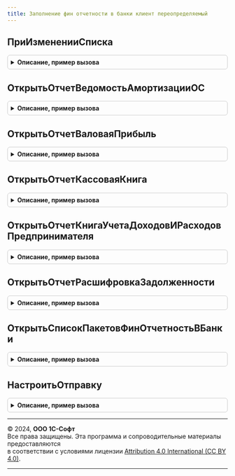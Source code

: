 ```yaml
---
title: Заполнение фин отчетности в банки клиент переопределяемый
---
```



## ПриИзмененииСписка
<details style="margin: 1em 0; padding: 0.5em; border: 1px solid #ccc; border-radius: 6px;">

<summary style="font-weight: bold; cursor: pointer;">Описание, пример вызова</summary>

```bsl

// Отрабатывает изменение в форме списка.
// При использовании отдельного интерфейсного решения по работе с помеченными на удаление объектами.
//
// Параметры:
//   Форма       - ФормаКлиентскогоПриложения - форма, в которой производится настройка.
//   Элемент     - ТаблицаФормы - настраиваемая таблица.
//
Процедура ПриИзмененииСписка(Форма, Элемент) Экспорт
```

Пример вызова
```bsl
ЗаполнениеФинОтчетностиВБанкиКлиентПереопределяемый.ПриИзмененииСписка(Форма, Элемент) 
```
</details>

## ОткрытьОтчетВедомостьАмортизацииОС
<details style="margin: 1em 0; padding: 0.5em; border: 1px solid #ccc; border-radius: 6px;">

<summary style="font-weight: bold; cursor: pointer;">Описание, пример вызова</summary>

```bsl

// Открывает форму отчета-ведомости по ОС.
//
// Параметры:
//  ПараметрыОтчета - Структура - см. ЗаполнениеФинОтчетностиВБанки.ПараметрыОтчетаВедомостьАмортизацииОС()
//  ФормаВладелец - ФормаУправляемогоПриложения - форма документа ФинОтчетВБанк.
//
Процедура ОткрытьОтчетВедомостьАмортизацииОС(ПараметрыОтчета, ФормаВладелец) Экспорт
```

Пример вызова
```bsl
ЗаполнениеФинОтчетностиВБанкиКлиентПереопределяемый.ОткрытьОтчетВедомостьАмортизацииОС(ПараметрыОтчета, ФормаВладелец) 
```
</details>

## ОткрытьОтчетВаловаяПрибыль
<details style="margin: 1em 0; padding: 0.5em; border: 1px solid #ccc; border-radius: 6px;">

<summary style="font-weight: bold; cursor: pointer;">Описание, пример вызова</summary>

```bsl

// Открывает форму отчета по валовой прибыли.
//
// Параметры:
//  ПараметрыОтчета - Структура - см. ЗаполнениеФинОтчетностиВБанки.ПараметрыОтчетаВаловаяПрибыль()
//  ФормаВладелец - ФормаУправляемогоПриложения - форма документа ФинОтчетВБанк.
//
Процедура ОткрытьОтчетВаловаяПрибыль(ПараметрыОтчета, ФормаВладелец) Экспорт
```

Пример вызова
```bsl
ЗаполнениеФинОтчетностиВБанкиКлиентПереопределяемый.ОткрытьОтчетВаловаяПрибыль(ПараметрыОтчета, ФормаВладелец) 
```
</details>

## ОткрытьОтчетКассоваяКнига
<details style="margin: 1em 0; padding: 0.5em; border: 1px solid #ccc; border-radius: 6px;">

<summary style="font-weight: bold; cursor: pointer;">Описание, пример вызова</summary>

```bsl

// Формирует печатную форму "Кассовая книга".
//
// Параметры:
//  ПараметрыОтчета - Структура - см. ЗаполнениеФинОтчетностиВБанки.ПараметрыОтчетаКассоваяКнига()
//  ФормаВладелец - ФормаУправляемогоПриложения - форма документа ФинОтчетВБанк.
//
Процедура ОткрытьОтчетКассоваяКнига(ПараметрыОтчета, ФормаВладелец) Экспорт
```

Пример вызова
```bsl
ЗаполнениеФинОтчетностиВБанкиКлиентПереопределяемый.ОткрытьОтчетКассоваяКнига(ПараметрыОтчета, ФормаВладелец) 
```
</details>

## ОткрытьОтчетКнигаУчетаДоходовИРасходовПредпринимателя
<details style="margin: 1em 0; padding: 0.5em; border: 1px solid #ccc; border-radius: 6px;">

<summary style="font-weight: bold; cursor: pointer;">Описание, пример вызова</summary>

```bsl

// Открывает форму отчета Книга доходов и расходов предпринимателя.
//
// Параметры:
//  ПараметрыОтчета - Структура - см. ЗаполнениеФинОтчетностиВБанки.ПараметрыОтчетаКнигаУчетаДоходовИРасходовПредпринимателя()
//  ФормаВладелец - ФормаУправляемогоПриложения - форма документа ФинОтчетВБанк.
//
Процедура ОткрытьОтчетКнигаУчетаДоходовИРасходовПредпринимателя(ПараметрыОтчета, ФормаВладелец) Экспорт
```

Пример вызова
```bsl
ЗаполнениеФинОтчетностиВБанкиКлиентПереопределяемый.ОткрытьОтчетКнигаУчетаДоходовИРасходовПредпринимателя(ПараметрыОтчета, ФормаВладелец) 
```
</details>

## ОткрытьОтчетРасшифровкаЗадолженности
<details style="margin: 1em 0; padding: 0.5em; border: 1px solid #ccc; border-radius: 6px;">

<summary style="font-weight: bold; cursor: pointer;">Описание, пример вызова</summary>

```bsl

// Открывает форму отчета Расшифровка задолженности.
//
// Параметры:
//  ПараметрыОтчета - Структура - см. ЗаполнениеФинОтчетностиВБанки.ПараметрыОтчетаРасшифровкаЗадолженности()
//  ФормаВладелец - ФормаУправляемогоПриложения - форма документа ФинОтчетВБанк.
//
Процедура ОткрытьОтчетРасшифровкаЗадолженности(ПараметрыОтчета, ФормаВладелец) Экспорт
```

Пример вызова
```bsl
ЗаполнениеФинОтчетностиВБанкиКлиентПереопределяемый.ОткрытьОтчетРасшифровкаЗадолженности(ПараметрыОтчета, ФормаВладелец) 
```
</details>

## ОткрытьСписокПакетовФинОтчетностьВБанки
<details style="margin: 1em 0; padding: 0.5em; border: 1px solid #ccc; border-radius: 6px;">

<summary style="font-weight: bold; cursor: pointer;">Описание, пример вызова</summary>

```bsl

// Открывает форму списка пакетов фин.отчетности.
//
// Параметры:
//  ПараметрыКоманды - ПараметрыВыполненияКоманды - параметры обработчика команды.
//
Процедура ОткрытьСписокПакетовФинОтчетностьВБанки(ПараметрыКоманды) Экспорт
```

Пример вызова
```bsl
ЗаполнениеФинОтчетностиВБанкиКлиентПереопределяемый.ОткрытьСписокПакетовФинОтчетностьВБанки(ПараметрыКоманды) 
```
</details>

## НастроитьОтправку
<details style="margin: 1em 0; padding: 0.5em; border: 1px solid #ccc; border-radius: 6px;">

<summary style="font-weight: bold; cursor: pointer;">Описание, пример вызова</summary>

```bsl

// Открывает форму настройки периодической отправки пакетов отчетности в банки.
//
// Параметры:
//   Форма       - ФормаКлиентскогоПриложения - форма, из которой открывается настройка.
//   Банк        - ОпределяемыйТип.СправочникБанкиФинОтчетность - для какого банка настраивается периодичность.
//
Процедура НастроитьОтправку(Форма, Банк) Экспорт
```

Пример вызова
```bsl
ЗаполнениеФинОтчетностиВБанкиКлиентПереопределяемый.НастроитьОтправку(Форма, Банк) 
```
</details>

---

© 2024, **ООО 1С-Софт**  
Все права защищены. Эта программа и сопроводительные материалы предоставляются  
в соответствии с условиями лицензии [Attribution 4.0 International (CC BY 4.0)](https://creativecommons.org/licenses/by/4.0/legalcode).

---

